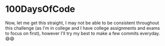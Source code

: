 # 100DaysOfCode
Now, let me get this straight, I may not be able to be consistent throughout this challenge (as I'm in college and I have college assignments and exams to focus on first), however I'll try my best to make a few commits everyday. 😄😄
